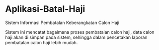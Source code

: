 # Aplikasi-Batal-Haji
Sistem Informasi Pembatalan Keberangkatan Calon Haji

Sistem ini mencatat bagaimana proses pembatalan calon haji, data calon haji akan di simpan pada sistem, sehingga dalam pencetakan laporan pembatalan calon haji lebih mudah.
